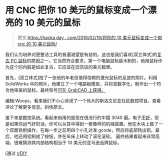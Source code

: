 # 用 CNC 把你 10 美元的鼠标变成一个漂亮的 10 美元的鼠标

> 原文:[https://hacka day . com/2016/02/19/将你的 10 美元鼠标变成一个带 cnc 的 10 美元鼠标/](https://hackaday.com/2016/02/19/turn-your-10-dollar-mouse-into-a-fancy-10-dollar-mouse-with-cnc/)

我们认为培养对更整洁工具的普遍渴望是有益的。这也是我们喜欢[双立体式]的[复古 PC 鼠标](http://imgur.com/a/xk5S4)的原因之一。它当然符合要求，第一个电脑鼠标是木制的，他用鼠标作为这个的内脏是如此复古，它应该在旧货店的美元箱里。

首先，[双立体式]拍了一张他的年老但值得信赖的激光鼠标的足迹的照片。利用 SolidWorks 中的照片，他建立了一个电路板模型，并将其数字化，制作出一个符合他审美的鼠标。最终型号[可在 GrabCAD 上获得。](https://grabcad.com/library/different-pc-mouse-1)

编辑:Woops，看来我们不小心诽谤了一个伟大的斯洛文尼亚社区数控项目。查看评论了解更多信息。斜体原文。

接下来是数控系统。看起来他用的是现在很流行的中国 3040 磨。电子[不好](http://hackaday.com/2015/09/08/how-to-upgrade-a-chinese-cnc-machine/)，但是如果你运气好的话，你可以从其中得到一套像样的机械装置。他在木块上做了一个双面铣削操作，在每一步之前用四个小孔对准 gcode，然后将底部铣出铝。最后，他还用铝制成了按钮，并在车床上转动了滚花滚轮。
最终结果看起来非常高端，很难猜测其内部结构相当于 10 美元的亚马逊品牌鼠标。

[通过 [r/DIY](https://www.reddit.com/r/DIY/comments/469zbs/i_made_a_retro_pc_mouse/)